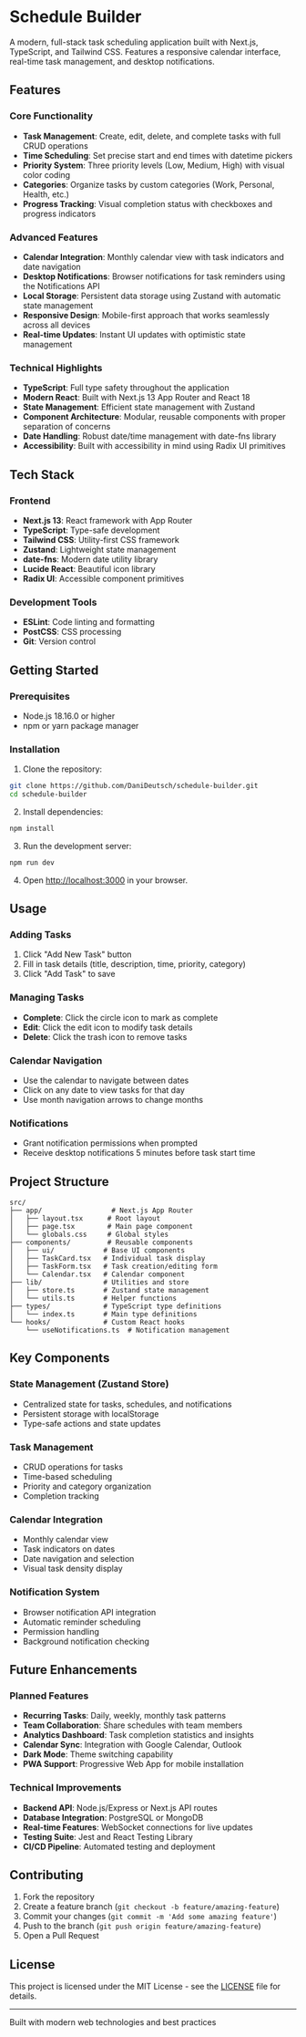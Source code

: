 # Schedule Builder

A modern, full-stack task scheduling application built with Next.js, TypeScript, and Tailwind CSS. Features a responsive calendar interface, real-time task management, and desktop notifications.

## Features

### Core Functionality
- **Task Management**: Create, edit, delete, and complete tasks with full CRUD operations
- **Time Scheduling**: Set precise start and end times with datetime pickers
- **Priority System**: Three priority levels (Low, Medium, High) with visual color coding
- **Categories**: Organize tasks by custom categories (Work, Personal, Health, etc.)
- **Progress Tracking**: Visual completion status with checkboxes and progress indicators

### Advanced Features
- **Calendar Integration**: Monthly calendar view with task indicators and date navigation
- **Desktop Notifications**: Browser notifications for task reminders using the Notifications API
- **Local Storage**: Persistent data storage using Zustand with automatic state management
- **Responsive Design**: Mobile-first approach that works seamlessly across all devices
- **Real-time Updates**: Instant UI updates with optimistic state management

### Technical Highlights
- **TypeScript**: Full type safety throughout the application
- **Modern React**: Built with Next.js 13 App Router and React 18
- **State Management**: Efficient state management with Zustand
- **Component Architecture**: Modular, reusable components with proper separation of concerns
- **Date Handling**: Robust date/time management with date-fns library
- **Accessibility**: Built with accessibility in mind using Radix UI primitives

## Tech Stack

### Frontend
- **Next.js 13**: React framework with App Router
- **TypeScript**: Type-safe development
- **Tailwind CSS**: Utility-first CSS framework
- **Zustand**: Lightweight state management
- **date-fns**: Modern date utility library
- **Lucide React**: Beautiful icon library
- **Radix UI**: Accessible component primitives

### Development Tools
- **ESLint**: Code linting and formatting
- **PostCSS**: CSS processing
- **Git**: Version control

## Getting Started

### Prerequisites
- Node.js 18.16.0 or higher
- npm or yarn package manager

### Installation

1. Clone the repository:
```bash
git clone https://github.com/DaniDeutsch/schedule-builder.git
cd schedule-builder
```

2. Install dependencies:
```bash
npm install
```

3. Run the development server:
```bash
npm run dev
```

4. Open [http://localhost:3000](http://localhost:3000) in your browser.

## Usage

### Adding Tasks
1. Click "Add New Task" button
2. Fill in task details (title, description, time, priority, category)
3. Click "Add Task" to save

### Managing Tasks
- **Complete**: Click the circle icon to mark as complete
- **Edit**: Click the edit icon to modify task details
- **Delete**: Click the trash icon to remove tasks

### Calendar Navigation
- Use the calendar to navigate between dates
- Click on any date to view tasks for that day
- Use month navigation arrows to change months

### Notifications
- Grant notification permissions when prompted
- Receive desktop notifications 5 minutes before task start time

## Project Structure

```
src/
├── app/                 # Next.js App Router
│   ├── layout.tsx      # Root layout
│   ├── page.tsx        # Main page component
│   └── globals.css     # Global styles
├── components/         # Reusable components
│   ├── ui/            # Base UI components
│   ├── TaskCard.tsx   # Individual task display
│   ├── TaskForm.tsx   # Task creation/editing form
│   └── Calendar.tsx   # Calendar component
├── lib/               # Utilities and store
│   ├── store.ts       # Zustand state management
│   └── utils.ts       # Helper functions
├── types/             # TypeScript type definitions
│   └── index.ts       # Main type definitions
└── hooks/             # Custom React hooks
    └── useNotifications.ts  # Notification management
```

## Key Components

### State Management (Zustand Store)
- Centralized state for tasks, schedules, and notifications
- Persistent storage with localStorage
- Type-safe actions and state updates

### Task Management
- CRUD operations for tasks
- Time-based scheduling
- Priority and category organization
- Completion tracking

### Calendar Integration
- Monthly calendar view
- Task indicators on dates
- Date navigation and selection
- Visual task density display

### Notification System
- Browser notification API integration
- Automatic reminder scheduling
- Permission handling
- Background notification checking

## Future Enhancements

### Planned Features
- **Recurring Tasks**: Daily, weekly, monthly task patterns
- **Team Collaboration**: Share schedules with team members
- **Analytics Dashboard**: Task completion statistics and insights
- **Calendar Sync**: Integration with Google Calendar, Outlook
- **Dark Mode**: Theme switching capability
- **PWA Support**: Progressive Web App for mobile installation

### Technical Improvements
- **Backend API**: Node.js/Express or Next.js API routes
- **Database Integration**: PostgreSQL or MongoDB
- **Real-time Features**: WebSocket connections for live updates
- **Testing Suite**: Jest and React Testing Library
- **CI/CD Pipeline**: Automated testing and deployment

## Contributing

1. Fork the repository
2. Create a feature branch (`git checkout -b feature/amazing-feature`)
3. Commit your changes (`git commit -m 'Add some amazing feature'`)
4. Push to the branch (`git push origin feature/amazing-feature`)
5. Open a Pull Request

## License

This project is licensed under the MIT License - see the [LICENSE](LICENSE) file for details.

---

Built with modern web technologies and best practices
